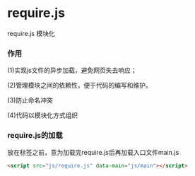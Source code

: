 # require.js
require.js 模块化

<h3>作用</h3>

(1)实现js文件的异步加载，避免网页失去响应；
  
(2)管理模块之间的依赖性，便于代码的编写和维护。

(3)防止命名冲突

(4)代码以模块化方式组织
<h3>require.js的加载</h3>

放在<code></body></code>标签之前，意为加载完require.js后再加载入口文件main.js
```html
<script src="js/require.js" data-main="js/main"></script>
```
